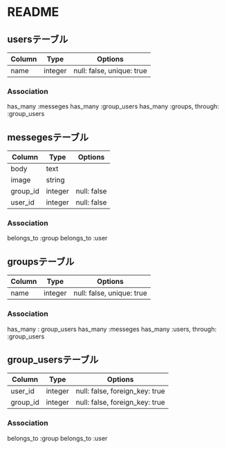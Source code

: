 # README

## usersテーブル

|Column|Type|Options|
|------|----|-------|
|name|integer|null: false, unique: true|

### Association
  has_many :messeges
  has_many :group_users
  has_many :groups, through: :group_users


## messegesテーブル

|Column|Type|Options|
|------|----|-------|
|body|text|
|image|string|
|group_id|integer|null: false|
|user_id|integer|null: false|

### Association
  belongs_to :group
  belongs_to :user

## groupsテーブル

|Column|Type|Options|
|------|----|-------|
|name|integer|null: false, unique: true|

### Association
  has_many : group_users
  has_many :messeges
  has_many :users, through: :group_users

## group_usersテーブル

|Column|Type|Options|
|------|----|-------|
|user_id|integer|null: false, foreign_key: true|
|group_id|integer|null: false, foreign_key: true|

### Association
  belongs_to :group
  belongs_to :user
